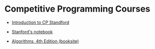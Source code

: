 # Competitive Programming Courses

* [Introduction to CP Standford](http://web.stanford.edu/class/cs97si/)

* [Stanford's notebook](http://stanford.edu/~liszt90/acm/notebook.html)

* [Algorithms, 4th Edition (booksite)](http://algs4.cs.princeton.edu/home/) 

